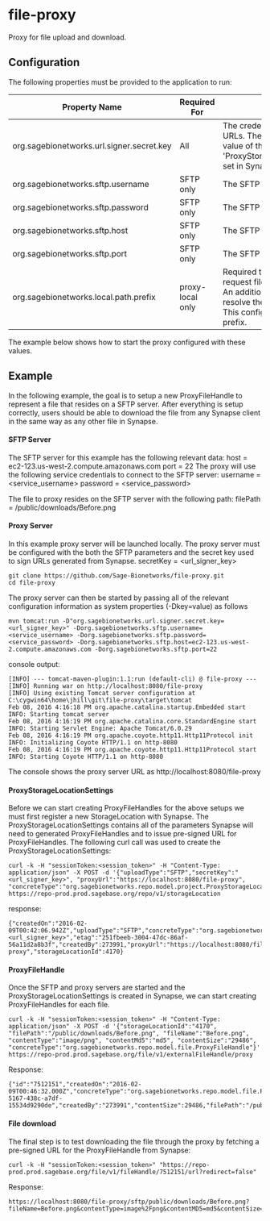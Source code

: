 # file-proxy
Proxy for file upload and download.

## Configuration
The following properties must be provided to the application to run:

| Property Name | Required For | Description |
| --- | --- | --- |
| org.sagebionetworks.url.signer.secret.key | All | The credentials used to sign pre-signed URLs.  The credentials should match the value of the 'ProxyStorageLocationSettings.secretKey' set in Synapse. |
| org.sagebionetworks.sftp.username | SFTP only | The SFTP service username. |
| org.sagebionetworks.sftp.password | SFTP only |The SFTP service password. |
| org.sagebionetworks.sftp.host | SFTP only | The SFTP server host. |
| org.sagebionetworks.sftp.port | SFTP only | The SFTP server port. |
| org.sagebionetworks.local.path.prefix | proxy-local only | Required to server files locally. Callers will request files by providing a relative path. An additional path prefix is needed to resolve these relative paths to actual files. This configuration provides this path prefix. |
The example below shows how to start the proxy configured with these values.

## Example
In the following example, the goal is to setup a new ProxyFileHandle to represent a file that resides on a SFTP server.  After everything is setup correctly, users should be able to download the file from any Synapse client in the same way as any other file in Synapse.

#### SFTP Server
The SFTP server for this example has the following relevant data:
host = ec2-123.us-west-2.compute.amazonaws.com
port = 22
The proxy will use the following service credentials to connect to the SFTP server:
username = <service_username>
password = <service_password>

The file to proxy resides on the SFTP server with the following path:
filePath = /public/downloads/Before.png

#### Proxy Server
In this example proxy server will be launched locally.  The proxy server must be configured with the both the SFTP parameters and the secret key used to sign URLs generated from Synapse.
secretKey =  <url_signer_key>
```
git clone https://github.com/Sage-Bionetworks/file-proxy.git
cd file-proxy
```
The proxy server can then be started by passing all of the relevant configuration information as system properties (-Dkey=value) as follows
```
mvn tomcat:run -D"org.sagebionetworks.url.signer.secret.key=<url_signer_key>" -Dorg.sagebionetworks.sftp.username=<service_username> -Dorg.sagebionetworks.sftp.password=<service_password> -Dorg.sagebionetworks.sftp.host=ec2-123.us-west-2.compute.amazonaws.com -Dorg.sagebionetworks.sftp.port=22
```
console output:
```
[INFO] --- tomcat-maven-plugin:1.1:run (default-cli) @ file-proxy ---
[INFO] Running war on http://localhost:8080/file-proxy
[INFO] Using existing Tomcat server configuration at C:\cygwin64\home\jhill\git\file-proxy\target\tomcat
Feb 08, 2016 4:16:18 PM org.apache.catalina.startup.Embedded start
INFO: Starting tomcat server
Feb 08, 2016 4:16:19 PM org.apache.catalina.core.StandardEngine start
INFO: Starting Servlet Engine: Apache Tomcat/6.0.29
Feb 08, 2016 4:16:19 PM org.apache.coyote.http11.Http11Protocol init
INFO: Initializing Coyote HTTP/1.1 on http-8080
Feb 08, 2016 4:16:19 PM org.apache.coyote.http11.Http11Protocol start
INFO: Starting Coyote HTTP/1.1 on http-8080
```
The console shows the proxy server URL as http://localhost:8080/file-proxy

#### ProxyStorageLocationSettings
Before we can start creating ProxyFileHandles for the above setups we must first register a new StorageLocation with Synapse.  The ProxyStorageLocationSettings contains all of
the parameters Synapse will need to generated ProxyFileHandles and to issue pre-signed URL for ProxyFileHandles.
The following curl call was used to create the ProxyStorageLocationSettings:
```
curl -k -H "sessionToken:<session_token>" -H "Content-Type: application/json" -X POST -d '{"uploadType":"SFTP","secretKey":"<url_signer_key>", "proxyUrl":"https://localhost:8080/file-proxy", "concreteType":"org.sagebionetworks.repo.model.project.ProxyStorageLocationSettings"}' https://repo-prod.prod.sagebase.org/repo/v1/storageLocation
```
response:
```
{"createdOn":"2016-02-09T00:42:06.942Z","uploadType":"SFTP","concreteType":"org.sagebionetworks.repo.model.project.ProxyStorageLocationSettings","secretKey":"<url_signer_key>","etag":"251fbeeb-3004-47dc-86af-56a11d2a8b3f","createdBy":273991,"proxyUrl":"https://localhost:8080/file-proxy","storageLocationId":4170}
```

#### ProxyFileHandle
Once the SFTP and proxy servers are started and the ProxyStorageLocationSettings is created in Synapse, we can start creating ProxyFileHandles for each file.
```
curl -k -H "sessionToken:<session_token>" -H "Content-Type: application/json" -X POST -d '{"storageLocationId":"4170", "filePath":"/public/downloads/Before.png", "fileName":"Before.png", "contentType":"image/png", "contentMd5":"md5", "contentSize":"29486", "concreteType":"org.sagebionetworks.repo.model.file.ProxyFileHandle"}' https://repo-prod.prod.sagebase.org/file/v1/externalFileHandle/proxy
```
Response:
```
{"id":"7512151","createdOn":"2016-02-09T00:46:32.000Z","concreteType":"org.sagebionetworks.repo.model.file.ProxyFileHandle","etag":"8421db63-5167-438c-a7df-15534d9290de","createdBy":"273991","contentSize":29486,"filePath":"/public/downloads/Before.png","fileName":"Before.png","contentType":"image/png","contentMd5":"md5","storageLocationId":4170}
```

#### File download
The final step is to test downloading the file through the proxy by fetching a pre-signed URL for the ProxyFileHandle from Synapse:
```
curl -k -H "sessionToken:<session_token>" "https://repo-prod.prod.sagebase.org/file/v1/fileHandle/7512151/url?redirect=false"
```
Response:
```
https://localhost:8080/file-proxy/sftp/public/downloads/Before.png?fileName=Before.png&contentType=image%2Fpng&contentMD5=md5&contentSize=29486&expiration=1454979041142&hmacSignature=f1289a824901a6fc1af3286cb404fb94adb667b6
```

